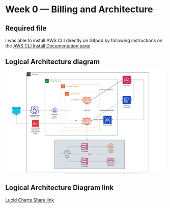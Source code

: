 # Week 0 — Billing and Architecture

## Required file 

I was able to install AWS CLI directly on Gitpod by following instructions on the [AWS CLI Install Documentation page](https://docs.aws.amazon.com/cli/latest/userguide/getting-started-install.html)

## Logical Architecture diagram
![Lucid Chart Diagram](assets/Logical%20chart.png)

## Logical Architecture Diagram link
[Lucid Charts Share link](https://lucid.app/lucidchart/1ff8b924-543c-4931-a644-7305f1505c20/edit?viewport_loc=-67%2C352%2C3463%2C1698%2C0_0&invitationId=inv_b1143cf9-8003-444c-9465-f89da53df050)
